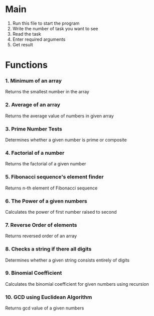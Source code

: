 ﻿# Main
1. Run this file to start the program
2. Write the number of task you want to see
3. Read the task
4. Enter required arguments
5. Get result

# Functions
### 1. Minimum of an array
Returns the smallest number in the array
### 2. Average of an array
Returns the average value of numbers in given array
### 3. Prime Number Tests
Determines whether a given number is prime or composite
### 4. Factorial of a number
Returns the factorial of a given number
### 5. Fibonacci sequence's element finder
Returns n-th element of Fibonacci sequence
### 6. The Power of a given numbers
Calculates the power of first number raised to second
### 7. Reverse Order of elements
Returns reversed order of an array
### 8. Checks a string if there all digits
Determines whether a given string consists entirely of digits
### 9. Binomial Coefficient 
Calculates the binomial coefficient for given numbers using recursion
### 10. GCD using Euclidean Algorithm
Returns gcd value of a given numbers 
